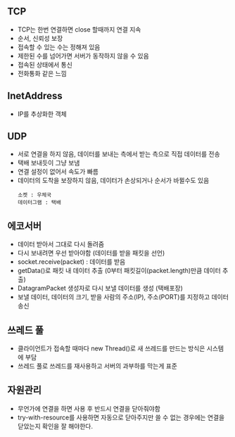 ## TCP
- TCP는 한번 연결하면 close 할때까지 연결 지속
- 순서, 신뢰성 보장
- 접속할 수 있는 수는 정해져 있음
- 제한된 수를 넘어가면 서버가 동작하지 않을 수 있음
- 접속된 상태에서 통신
- 전화통화 같은 느낌

## InetAddress
- IP를 추상화한 객체

## UDP
- 서로 연결을 하지 않음, 데이터를 보내는 측에서 받는 측으로 직접 데이터를 전송
- 택배 보내듯이 그냥 보냄
- 연결 설정이 없어서 속도가 빠름
- 데이터의 도착을 보장하지 않음, 데이터가 손상되거나 순서가 바뀔수도 있음
  ```
  소켓 : 우체국
  데이터그램 : 택배
  
  ```
  
## 에코서버
- 데이터 받아서 그대로 다시 돌려줌
- 다시 보내려면 우선 받아야함 (데이터를 받을 패킷을 선언)
- socket.receive(packet) : 데이터를 받음
- getData()로 패킷 내 데이터 추출 (0부터 패킷길이(packet.length)만큼 데이터 추출)
- DatagramPacket 생성자로 다시 보낼 데이터를 생성 (택배포장)
- 보낼 데이터, 데이터의 크기, 받을 사람의 주소(IP), 주소(PORT)를 지정하고 데이터 송신

## 쓰레드 풀
- 클라이언트가 접속할 때마다 new Thread()로 새 쓰레드를 만드는 방식은 시스템에 부담
- 쓰레드 풀로 쓰레드를 재사용하고 서버의 과부하를 막는게 표준

## 자원관리
- 무언가에 연결을 하면 사용 후 반드시 연결을 닫아줘야함
- try-with-resource를 사용하면 자동으로 닫아주지만 쓸 수 없는 경우에는 연결을 닫았는지 확인을 잘 해야한다.